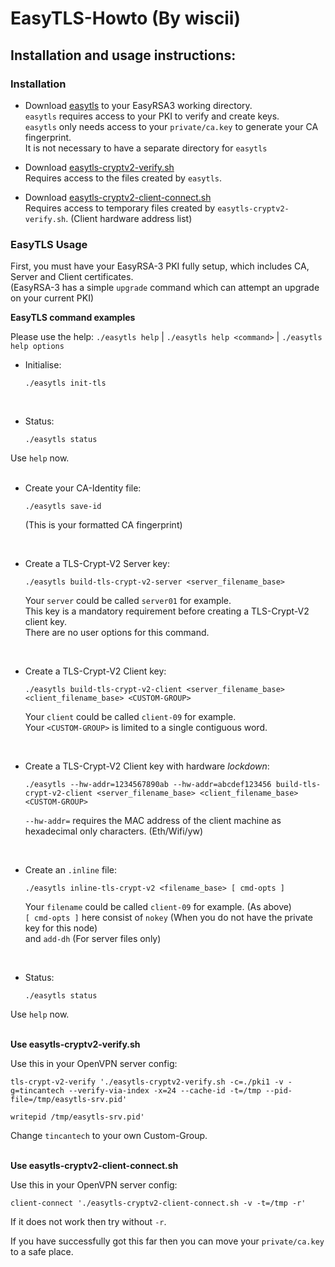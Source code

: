 # EasyTLS-Howto (By wiscii)

## Installation and usage instructions:

### Installation

* Download [easytls](https://github.com/TinCanTech/easy-tls/blob/master/easytls) to your EasyRSA3 working directory.<br>
 `easytls` requires access to your PKI to verify and create keys.<br>
 `easytls` only needs access to your `private/ca.key` to generate your CA fingerprint.<br>
 It is not necessary to have a separate directory for `easytls`<br>

* Download [easytls-cryptv2-verify.sh](https://github.com/TinCanTech/easy-tls/blob/master/easytls-cryptv2-verify.sh)<br>
  Requires access to the files created by `easytls`.<br>

* Download [easytls-cryptv2-client-connect.sh](https://github.com/TinCanTech/easy-tls/blob/master/easytls-cryptv2-client-connect.sh)<br>
  Requires access to temporary files created by `easytls-cryptv2-verify.sh`. (Client hardware address list)<br>

### EasyTLS Usage

First, you must have your EasyRSA-3 PKI fully setup, which includes CA, Server and Client certificates.<br>
(EasyRSA-3 has a simple `upgrade` command which can attempt an upgrade on your current PKI)

**EasyTLS command examples**

Please use the help: `./easytls help` | `./easytls help <command>` | `./easytls help options`

* Initialise:<br>
  ```
  ./easytls init-tls
  ```
<br>

* Status:<br>
  ```
  ./easytls status
  ```
Use `help` now.<br>
<br>

* Create your CA-Identity file:<br>
  ```
  ./easytls save-id
  ```
  (This is your formatted CA fingerprint)<br>
<br>

* Create a TLS-Crypt-V2 Server key: <br>
  ```
  ./easytls build-tls-crypt-v2-server <server_filename_base>
  ```
  Your `server` could be called `server01` for example.<br>
  This key is a mandatory requirement before creating a TLS-Crypt-V2 client key.<br>
  There are no user options for this command.<br>
<br>

* Create a TLS-Crypt-V2 Client key: <br>
  ```
  ./easytls build-tls-crypt-v2-client <server_filename_base> <client_filename_base> <CUSTOM-GROUP>
  ```
  Your `client` could be called `client-09` for example.<br>
  Your `<CUSTOM-GROUP>` is limited to a single contiguous word.<br>
<br>

* Create a TLS-Crypt-V2 Client key with hardware _lockdown_: <br>
  ```
  ./easytls --hw-addr=1234567890ab --hw-addr=abcdef123456 build-tls-crypt-v2-client <server_filename_base> <client_filename_base> <CUSTOM-GROUP>
  ```
  `--hw-addr=` requires the MAC address of the client machine as hexadecimal only characters. (Eth/Wifi/yw) <br>
<br>

* Create an `.inline` file: <br>
  ```
  ./easytls inline-tls-crypt-v2 <filename_base> [ cmd-opts ]
  ```
  Your `filename` could be called `client-09` for example. (As above) <br>
  `[ cmd-opts ]` here consist of `nokey` (When you do not have the private key for this node)<br>
  and `add-dh` (For server files only) <br>
<br>

* Status:<br>
  ```
  ./easytls status
  ```
Use `help` now.<br>
<br>

**Use easytls-cryptv2-verify.sh**

Use this in your OpenVPN server config: <br>
  ```
  tls-crypt-v2-verify './easytls-cryptv2-verify.sh -c=./pki1 -v -g=tincantech --verify-via-index -x=24 --cache-id -t=/tmp --pid-file=/tmp/easytls-srv.pid'

  writepid /tmp/easytls-srv.pid'
  ```

  Change `tincantech` to your own Custom-Group.<br>
<br>

**Use easytls-cryptv2-client-connect.sh**

Use this in your OpenVPN server config: <br>
  ```
  client-connect './easytls-cryptv2-client-connect.sh -v -t=/tmp -r'
  ```

  If it does not work then try without `-r`. <br>

If you have successfully got this far then you can move your `private/ca.key` to a safe place. <br>

